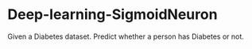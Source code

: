 # Deep-learning-SigmoidNeuron
Given a Diabetes dataset. Predict whether a person has Diabetes or not.
